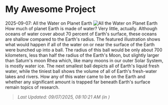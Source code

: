 # My Awesome Project

<!-- APOD Start -->
2025-09-07: All the Water on Planet Earth
![All the Water on Planet Earth](https://apod.nasa.gov/apod/image/2509/WaterlessEarth2_woodshole_960.jpg)
How much of planet Earth is made of water? Very little, actually. Although oceans of water cover about 70 percent of Earth's surface, these oceans are shallow compared to the Earth's radius. The featured illustration shows what would happen if all of the water on or near the surface of the Earth were bunched up into a ball. The radius of this ball would be only about 700 kilometers, less than half the radius of the Earth's Moon, but slightly larger than Saturn's moon Rhea which, like many moons in our outer Solar System, is mostly water ice. The next smallest ball depicts all of Earth's liquid fresh water, while the tiniest ball shows the volume of all of Earth's fresh-water lakes and rivers. How any of this water came to be on the Earth and whether any significant amount is trapped far beneath Earth's surface remain topics of research.
> _Last Updated: 09/07/2025, 08:10:21 AM (in )_
<!-- APOD End -->
